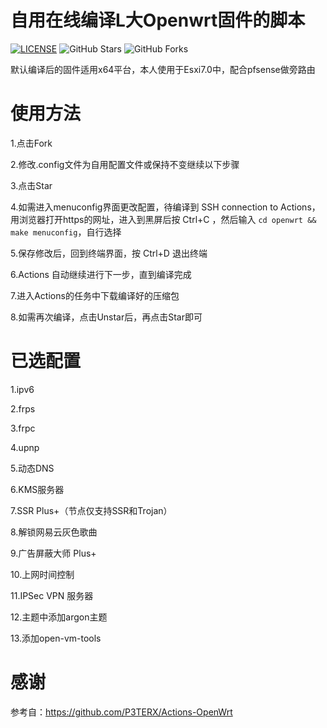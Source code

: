 自用在线编译L大Openwrt固件的脚本
=

[![LICENSE](https://img.shields.io/github/license/mashape/apistatus.svg?style=flat-square&label=LICENSE)](https://github.com/Starenergy/Build-OP/blob/master/LICENSE)
![GitHub Stars](https://img.shields.io/github/stars/Starenergy/Build-OP.svg)
![GitHub Forks](https://img.shields.io/github/forks/Starenergy/Build-OP.svg?style=flat-square&label=Forks&logo=github)

默认编译后的固件适用x64平台，本人使用于Esxi7.0中，配合pfsense做旁路由

使用方法
=
1.点击Fork

2.修改.config文件为自用配置文件或保持不变继续以下步骤

3.点击Star

4.如需进入menuconfig界面更改配置，待编译到 SSH connection to Actions，用浏览器打开https的网址，进入到黑屏后按 Ctrl+C ，然后输入 `cd openwrt && make menuconfig`，自行选择

5.保存修改后，回到终端界面，按 Ctrl+D 退出终端

6.Actions 自动继续进行下一步，直到编译完成

7.进入Actions的任务中下载编译好的压缩包

8.如需再次编译，点击Unstar后，再点击Star即可


已选配置
=
1.ipv6

2.frps

3.frpc

4.upnp

5.动态DNS

6.KMS服务器

7.SSR Plus+（节点仅支持SSR和Trojan）

8.解锁网易云灰色歌曲

9.广告屏蔽大师 Plus+

10.上网时间控制

11.IPSec VPN 服务器

12.主题中添加argon主题

13.添加open-vm-tools

感谢
=
参考自：https://github.com/P3TERX/Actions-OpenWrt

